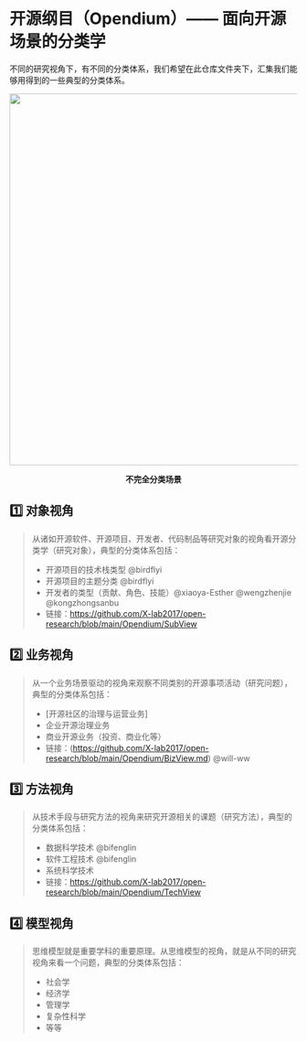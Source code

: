 # 开源纲目（Opendium）—— 面向开源场景的分类学

不同的研究视角下，有不同的分类体系，我们希望在此仓库文件夹下，汇集我们能够用得到的一些典型的分类体系。

<div align=center>
<img src="https://user-images.githubusercontent.com/15010826/166081936-0c0f6851-9a13-4a99-b1d2-b28c80dc7a10.png" width="650px">
</div>

**<p align="center">不完全分类场景</p>**

## 1️⃣ **对象视角**

> 从诸如开源软件、开源项目、开发者、代码制品等研究对象的视角看开源分类学（研究对象），典型的分类体系包括：
> - 开源项目的技术栈类型 @birdflyi
> - 开源项目的主题分类 @birdflyi
> - 开发者的类型（贡献、角色、技能）@xiaoya-Esther @wengzhenjie @kongzhongsanbu
> - 链接：https://github.com/X-lab2017/open-research/blob/main/Opendium/SubView

## 2️⃣ **业务视角**

> 从一个业务场景驱动的视角来观察不同类别的开源事项活动（研究问题），典型的分类体系包括：
> - [开源社区的治理与运营业务]
> - 企业开源治理业务
> - 商业开源业务（投资、商业化等）
> - 链接：(https://github.com/X-lab2017/open-research/blob/main/Opendium/BizView.md) @will-ww

## 3️⃣ **方法视角**

> 从技术手段与研究方法的视角来研究开源相关的课题（研究方法），典型的分类体系包括：
> - 数据科学技术 @bifenglin
> - 软件工程技术 @bifenglin
> - 系统科学技术
> - 链接：https://github.com/X-lab2017/open-research/blob/main/Opendium/TechView

## 4️⃣ **模型视角**

> 思维模型就是重要学科的重要原理。从思维模型的视角，就是从不同的研究视角来看一个问题，典型的分类体系包括：
> - 社会学
> - 经济学
> - 管理学
> - 复杂性科学
> - 等等


